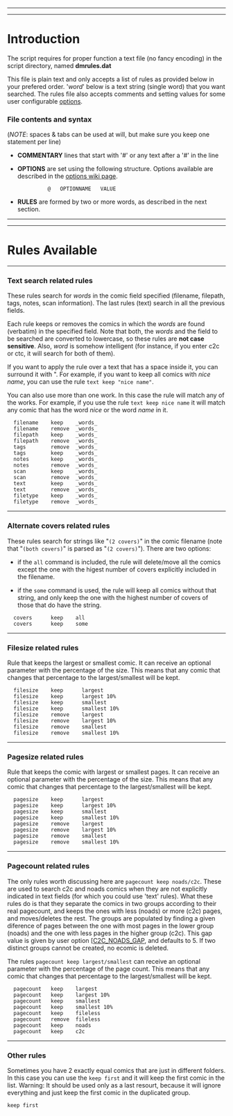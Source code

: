 
---


---


# Introduction #

The script requires for proper function a text file (no fancy encoding) in the script directory, named **dmrules.dat**

This file is plain text and only accepts a list of rules as provided below in your prefered order. '_word_' below is a text string (single word) that you want searched. The rules file also accepts comments and setting values for some user configurable [options](http://code.google.com/p/comicrack-duplicates-manager/wiki/UserConfiguration?ts=1297328384&updated=UserConfiguration).

### File contents and syntax ###

(_NOTE_: spaces & tabs can be used at will, but make sure you keep one statement per line)

  * **COMMENTARY** lines that start with '#' or any text after a '#' in the line

  * **OPTIONS** are set using the following structure. Options available are described in the [options wiki page](http://code.google.com/p/comicrack-duplicates-manager/wiki/UserConfiguration?ts=1297328384&updated=UserConfiguration).
```
             @   OPTIONNAME   VALUE
```

  * **RULES** are formed by two or more words, as described in the next section.


---


---


# Rules Available #


---


### Text search related rules ###

These rules search for _words_ in the comic field specified (filename, filepath, tags, notes, scan information). The last rules (text) search in all the previous fields.

Each rule keeps or removes the comics in which the _words_ are found (verbatim) in the specified field. Note that both, the _words_ and the field to be searched are converted to lowercase, so these rules are **not case sensitive**. Also, _word_ is somehow intelligent (for instance, if you enter c2c or ctc, it will search for both of them).

If you want to apply the rule over a text that has a space inside it, you can surround it with ". For example, if you want to keep all comics with _nice name_, you can use the rule `text keep "nice name"`.

You can also use more than one work. In this case the rule will match any of the works. For example, if you use the rule `text keep nice name` it will match any comic that has the word _nice_ or the word _name_ in it.

```
  filename    keep    _words_
  filename    remove  _words_
  filepath    keep    _words_
  filepath    remove  _words_
  tags        remove  _words_
  tags        keep    _words_
  notes       keep    _words_
  notes       remove  _words_
  scan        keep    _words_
  scan        remove  _words_
  text        keep    _words_
  text        remove  _words_
  filetype    keep    _words_
  filetype    remove  _words_
```


---


### Alternate covers related rules ###

These rules search for strings like "`(2 covers)`" in the comic filename (note that "`(both covers)`" is parsed as "`(2 covers)`"). There are two options:

  * if the `all` command is included, the rule will delete/move all the comics except the one with the higest number of covers explicitly included in the filename.

  * if the `some` command is used, the rule will keep all comics without that string, and only keep the one with the highest number of covers of those that do have the string.

```
  covers      keep    all
  covers      keep    some
```


---


### Filesize related rules ###

Rule that keeps the largest or smallest comic. It can receive an optional parameter with the percentage of the size. This means that any comic that changes that percentage to the largest/smallest will be kept.

```
  filesize    keep      largest
  filesize    keep      largest 10%
  filesize    keep      smallest
  filesize    keep      smallest 10%
  filesize    remove    largest
  filesize    remove    largest 10%
  filesize    remove    smallest
  filesize    remove    smallest 10%
```


---


### Pagesize related rules ###

Rule that keeps the comic with largest or smallest pages. It can receive an optional parameter with the percentage of the size. This means that any comic that changes that percentage to the largest/smallest will be kept.

```
  pagesize    keep      largest
  pagesize    keep      largest 10%
  pagesize    keep      smallest
  pagesize    keep      smallest 10%
  pagesize    remove    largest
  pagesize    remove    largest 10%
  pagesize    remove    smallest
  pagesize    remove    smallest 10%
```


---


### Pagecount related rules ###

The only rules worth discussing here are `pagecount keep noads/c2c`. These are used to search c2c and noads comics when they are not explicitly indicated in text fields (for which you could use 'text' rules). What these rules do is that they separate the comics in two groups according to their real pagecount, and keeps the ones with less (noads) or more (c2c) pages, and moves/deletes the rest. The groups are populated by finding a given diference of pages between the one with most pages in the lower group (noads) and the one with less pages in the higher group (c2c). This gap value is given by user option [[C2C\_NOADS\_GAP](http://code.google.com/p/comicrack-duplicates-manager/wiki/UserConfiguration?ts=1297328384&updated=UserConfiguration), and defaults to 5. If two distinct groups cannot be created, no ecomic is deleted.

The rules ` pagecount keep largest/smallest ` can receive an optional parameter with the percentage of the page count. This means that any comic that changes that percentage to the largest/smallest will be kept.

```
  pagecount   keep    largest
  pagecount   keep    largest 10%
  pagecount   keep    smallest
  pagecount   keep    smallest 10%
  pagecount   keep    fileless
  pagecount   remove  fileless
  pagecount   keep    noads
  pagecount   keep    c2c
```


---


### Other rules ###

Sometimes you have 2 exactly equal comics that are just in different folders. In this case you can use the ` keep first ` and it will keep the first comic in the list. Warning: It should be used only as a last resourt, because it will ignore everything and just keep the first comic in the duplicated group.

```
keep first
```